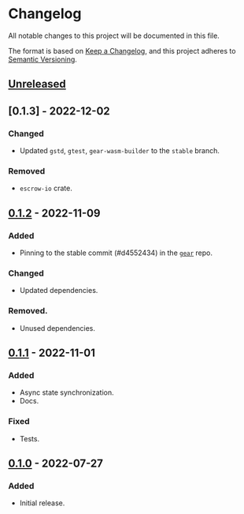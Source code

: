 # Changelog
All notable changes to this project will be documented in this file.

The format is based on [Keep a Changelog](https://keepachangelog.com/en/1.0.0/),
and this project adheres to [Semantic Versioning](https://semver.org/spec/v2.0.0.html).

## [Unreleased]

## [0.1.3] - 2022-12-02
### Changed
- Updated `gstd`, `gtest`, `gear-wasm-builder` to the `stable` branch.
### Removed
- `escrow-io` crate.

## [0.1.2] - 2022-11-09
### Added
- Pinning to the stable commit (#d4552434) in the [`gear`](https://github.com/gear-tech/gear) repo.
### Changed
- Updated dependencies.
### Removed.
- Unused dependencies.

## [0.1.1] - 2022-11-01
### Added
- Async state synchronization.
- Docs.
### Fixed
- Tests.

## [0.1.0] - 2022-07-27
### Added
- Initial release.

[Unreleased]: https://github.com/gear-dapps/escrow/compare/0.1.2...HEAD
[0.1.2]: https://github.com/gear-dapps/escrow/compare/0.1.1...0.1.2
[0.1.1]: https://github.com/gear-dapps/escrow/compare/0.1.0...0.1.1
[0.1.0]: https://github.com/gear-dapps/escrow/compare/16c38f9...0.1.0
